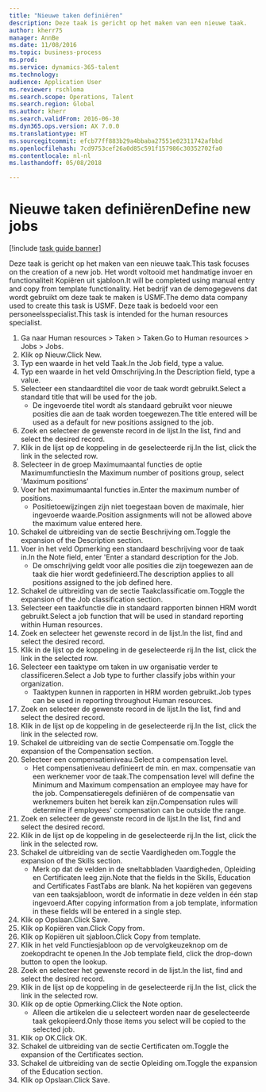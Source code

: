 ```yaml
--- 
title: "Nieuwe taken definiëren"
description: Deze taak is gericht op het maken van een nieuwe taak.
author: kherr75
manager: AnnBe
ms.date: 11/08/2016
ms.topic: business-process
ms.prod: 
ms.service: dynamics-365-talent
ms.technology: 
audience: Application User
ms.reviewer: rschloma
ms.search.scope: Operations, Talent
ms.search.region: Global
ms.author: kherr
ms.search.validFrom: 2016-06-30
ms.dyn365.ops.version: AX 7.0.0
ms.translationtype: HT
ms.sourcegitcommit: efcb77ff883b29a4bbaba27551e02311742afbbd
ms.openlocfilehash: 7cd9753cef26a0d85c591f157986c30352702fa0
ms.contentlocale: nl-nl
ms.lasthandoff: 05/08/2018

---
```

# <a name="define-new-jobs"></a><span data-ttu-id="285fd-103">Nieuwe taken definiëren</span><span class="sxs-lookup"><span data-stu-id="285fd-103">Define new jobs</span></span>

[!include [task guide banner](../../includes/task-guide-banner.md)]

<span data-ttu-id="285fd-104">Deze taak is gericht op het maken van een nieuwe taak.</span><span class="sxs-lookup"><span data-stu-id="285fd-104">This task focuses on the creation of a new job.</span></span> <span data-ttu-id="285fd-105">Het wordt voltooid met handmatige invoer en functionaliteit Kopiëren uit sjabloon.</span><span class="sxs-lookup"><span data-stu-id="285fd-105">It will be completed using manual entry and copy from template functionality.</span></span> <span data-ttu-id="285fd-106">Het bedrijf van de demogegevens dat wordt gebruikt om deze taak te maken is USMF.</span><span class="sxs-lookup"><span data-stu-id="285fd-106">The demo data company used to create this task is USMF.</span></span> <span data-ttu-id="285fd-107">Deze taak is bedoeld voor een personeelsspecialist.</span><span class="sxs-lookup"><span data-stu-id="285fd-107">This task is intended for the human resources specialist.</span></span>

1. <span data-ttu-id="285fd-108">Ga naar Human resources > Taken > Taken.</span><span class="sxs-lookup"><span data-stu-id="285fd-108">Go to Human resources > Jobs > Jobs.</span></span>
2. <span data-ttu-id="285fd-109">Klik op Nieuw.</span><span class="sxs-lookup"><span data-stu-id="285fd-109">Click New.</span></span>
3. <span data-ttu-id="285fd-110">Typ een waarde in het veld Taak.</span><span class="sxs-lookup"><span data-stu-id="285fd-110">In the Job field, type a value.</span></span>
4. <span data-ttu-id="285fd-111">Typ een waarde in het veld Omschrijving.</span><span class="sxs-lookup"><span data-stu-id="285fd-111">In the Description field, type a value.</span></span>
5. <span data-ttu-id="285fd-112">Selecteer een standaardtitel die voor de taak wordt gebruikt.</span><span class="sxs-lookup"><span data-stu-id="285fd-112">Select a standard title that will be used for the job.</span></span> 
    * <span data-ttu-id="285fd-113">De ingevoerde titel wordt als standaard gebruikt voor nieuwe posities die aan de taak worden toegewezen.</span><span class="sxs-lookup"><span data-stu-id="285fd-113">The title entered will be used as a default for new positions assigned to the job.</span></span>  
6. <span data-ttu-id="285fd-114">Zoek en selecteer de gewenste record in de lijst.</span><span class="sxs-lookup"><span data-stu-id="285fd-114">In the list, find and select the desired record.</span></span>
7. <span data-ttu-id="285fd-115">Klik in de lijst op de koppeling in de geselecteerde rij.</span><span class="sxs-lookup"><span data-stu-id="285fd-115">In the list, click the link in the selected row.</span></span>
8. <span data-ttu-id="285fd-116">Selecteer in de groep Maximumaantal functies de optie Maximumfuncties</span><span class="sxs-lookup"><span data-stu-id="285fd-116">In the Maximum number of positions group, select 'Maximum positions'</span></span>
9. <span data-ttu-id="285fd-117">Voer het maximumaantal functies in.</span><span class="sxs-lookup"><span data-stu-id="285fd-117">Enter the maximum number of positions.</span></span> 
    * <span data-ttu-id="285fd-118">Positietoewijzingen zijn niet toegestaan boven de maximale, hier ingevoerde waarde.</span><span class="sxs-lookup"><span data-stu-id="285fd-118">Position assignments will not be allowed above the maximum value entered here.</span></span>  
10. <span data-ttu-id="285fd-119">Schakel de uitbreiding van de sectie Beschrijving om.</span><span class="sxs-lookup"><span data-stu-id="285fd-119">Toggle the expansion of the Description section.</span></span>
11. <span data-ttu-id="285fd-120">Voer in het veld Opmerking een standaard beschrijving voor de taak in.</span><span class="sxs-lookup"><span data-stu-id="285fd-120">In the Note field, enter 'Enter a standard description for the Job.</span></span>
    * <span data-ttu-id="285fd-121">De omschrijving geldt voor alle posities die zijn toegewezen aan de taak die hier wordt gedefinieerd.</span><span class="sxs-lookup"><span data-stu-id="285fd-121">The description applies to all positions assigned to the job defined here.</span></span>  
12. <span data-ttu-id="285fd-122">Schakel de uitbreiding van de sectie Taakclassificatie om.</span><span class="sxs-lookup"><span data-stu-id="285fd-122">Toggle the expansion of the Job classification section.</span></span>
13. <span data-ttu-id="285fd-123">Selecteer een taakfunctie die in standaard rapporten binnen HRM wordt gebruikt.</span><span class="sxs-lookup"><span data-stu-id="285fd-123">Select a job function that will be used in standard reporting within Human resources.</span></span>
14. <span data-ttu-id="285fd-124">Zoek en selecteer het gewenste record in de lijst.</span><span class="sxs-lookup"><span data-stu-id="285fd-124">In the list, find and select the desired record.</span></span>
15. <span data-ttu-id="285fd-125">Klik in de lijst op de koppeling in de geselecteerde rij.</span><span class="sxs-lookup"><span data-stu-id="285fd-125">In the list, click the link in the selected row.</span></span>
16. <span data-ttu-id="285fd-126">Selecteer een taaktype om taken in uw organisatie verder te classificeren.</span><span class="sxs-lookup"><span data-stu-id="285fd-126">Select a Job type to further classify jobs within your organization.</span></span> 
    * <span data-ttu-id="285fd-127">Taaktypen kunnen in rapporten in HRM worden gebruikt.</span><span class="sxs-lookup"><span data-stu-id="285fd-127">Job types can be used in reporting throughout Human resources.</span></span>  
17. <span data-ttu-id="285fd-128">Zoek en selecteer de gewenste record in de lijst.</span><span class="sxs-lookup"><span data-stu-id="285fd-128">In the list, find and select the desired record.</span></span>
18. <span data-ttu-id="285fd-129">Klik in de lijst op de koppeling in de geselecteerde rij.</span><span class="sxs-lookup"><span data-stu-id="285fd-129">In the list, click the link in the selected row.</span></span>
19. <span data-ttu-id="285fd-130">Schakel de uitbreiding van de sectie Compensatie om.</span><span class="sxs-lookup"><span data-stu-id="285fd-130">Toggle the expansion of the Compensation section.</span></span>
20. <span data-ttu-id="285fd-131">Selecteer een compensatieniveau.</span><span class="sxs-lookup"><span data-stu-id="285fd-131">Select a compensation level.</span></span>
    * <span data-ttu-id="285fd-132">Het compensatieniveau definieert de min. en max. compensatie van een werknemer voor de taak.</span><span class="sxs-lookup"><span data-stu-id="285fd-132">The compensation level will define the Minimum and Maximum compensation an employee may have for the job.</span></span> <span data-ttu-id="285fd-133">Compensatieregels definiëren of de compensatie van werknemers buiten het bereik kan zijn.</span><span class="sxs-lookup"><span data-stu-id="285fd-133">Compensation rules will determine if employees' compensation can be outside the range.</span></span>  
21. <span data-ttu-id="285fd-134">Zoek en selecteer de gewenste record in de lijst.</span><span class="sxs-lookup"><span data-stu-id="285fd-134">In the list, find and select the desired record.</span></span>
22. <span data-ttu-id="285fd-135">Klik in de lijst op de koppeling in de geselecteerde rij.</span><span class="sxs-lookup"><span data-stu-id="285fd-135">In the list, click the link in the selected row.</span></span>
23. <span data-ttu-id="285fd-136">Schakel de uitbreiding van de sectie Vaardigheden om.</span><span class="sxs-lookup"><span data-stu-id="285fd-136">Toggle the expansion of the Skills section.</span></span>
    * <span data-ttu-id="285fd-137">Merk op dat de velden in de sneltabbladen Vaardigheden, Opleiding en Certificaten leeg zijn.</span><span class="sxs-lookup"><span data-stu-id="285fd-137">Note that the fields in the Skills, Education and Certificates FastTabs are blank.</span></span> <span data-ttu-id="285fd-138">Na het kopiëren van gegevens van een taaksjabloon, wordt de informatie in deze velden in één stap ingevoerd.</span><span class="sxs-lookup"><span data-stu-id="285fd-138">After copying information from a job template, information in these fields will be entered in a single step.</span></span>   
24. <span data-ttu-id="285fd-139">Klik op Opslaan.</span><span class="sxs-lookup"><span data-stu-id="285fd-139">Click Save.</span></span>
25. <span data-ttu-id="285fd-140">Klik op Kopiëren van.</span><span class="sxs-lookup"><span data-stu-id="285fd-140">Click Copy from.</span></span>
26. <span data-ttu-id="285fd-141">Klik op Kopiëren uit sjabloon.</span><span class="sxs-lookup"><span data-stu-id="285fd-141">Click Copy from template.</span></span>
27. <span data-ttu-id="285fd-142">Klik in het veld Functiesjabloon op de vervolgkeuzeknop om de zoekopdracht te openen.</span><span class="sxs-lookup"><span data-stu-id="285fd-142">In the Job template field, click the drop-down button to open the lookup.</span></span>
28. <span data-ttu-id="285fd-143">Zoek en selecteer het gewenste record in de lijst.</span><span class="sxs-lookup"><span data-stu-id="285fd-143">In the list, find and select the desired record.</span></span>
29. <span data-ttu-id="285fd-144">Klik in de lijst op de koppeling in de geselecteerde rij.</span><span class="sxs-lookup"><span data-stu-id="285fd-144">In the list, click the link in the selected row.</span></span>
30. <span data-ttu-id="285fd-145">Klik op de optie Opmerking.</span><span class="sxs-lookup"><span data-stu-id="285fd-145">Click the Note option.</span></span>
    * <span data-ttu-id="285fd-146">Alleen die artikelen die u selecteert worden naar de geselecteerde taak gekopieerd.</span><span class="sxs-lookup"><span data-stu-id="285fd-146">Only those items you select will be copied to the selected job.</span></span>    
31. <span data-ttu-id="285fd-147">Klik op OK.</span><span class="sxs-lookup"><span data-stu-id="285fd-147">Click OK.</span></span>
32. <span data-ttu-id="285fd-148">Schakel de uitbreiding van de sectie Certificaten om.</span><span class="sxs-lookup"><span data-stu-id="285fd-148">Toggle the expansion of the Certificates section.</span></span>
33. <span data-ttu-id="285fd-149">Schakel de uitbreiding van de sectie Opleiding om.</span><span class="sxs-lookup"><span data-stu-id="285fd-149">Toggle the expansion of the Education section.</span></span>
34. <span data-ttu-id="285fd-150">Klik op Opslaan.</span><span class="sxs-lookup"><span data-stu-id="285fd-150">Click Save.</span></span>


